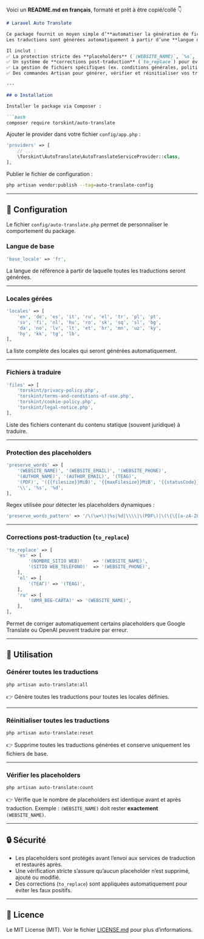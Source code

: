 Voici un **README.md en français**, formaté et prêt à être copié/collé 👇

````markdown
# Laravel Auto Translate

Ce package fournit un moyen simple d’**automatiser la génération de fichiers de traduction PHP** pour vos projets Laravel.  
Les traductions sont générées automatiquement à partir d’une **langue de référence** (`base_locale`) vers toutes les locales configurées, en utilisant une API de traduction (Google Translate ou OpenAI).

Il inclut :  
✅ La protection stricte des **placeholders** (`(WEBSITE_NAME)`, `%s`, `{{statusCode}}`, etc.)  
✅ Un système de **corrections post-traduction** (`to_replace`) pour éviter les mauvaises substitutions faites par les moteurs de traduction  
✅ La gestion de fichiers spécifiques (ex. conditions générales, politique de confidentialité, mentions légales…)  
✅ Des commandes Artisan pour générer, vérifier et réinitialiser vos traductions  

---

## ⚙️ Installation

Installer le package via Composer :

```bash
composer require torskint/auto-translate
````

Ajouter le provider dans votre fichier `config/app.php` :

```php
'providers' => [
    // ...
    \Torskint\AutoTranslate\AutoTranslateServiceProvider::class,
],
```

Publier le fichier de configuration :

```bash
php artisan vendor:publish --tag=auto-translate-config
```

---

## 📂 Configuration

Le fichier `config/auto-translate.php` permet de personnaliser le comportement du package.

### Langue de base

```php
'base_locale' => 'fr',
```

La langue de référence à partir de laquelle toutes les traductions seront générées.

---

### Locales gérées

```php
'locales' => [
    'en', 'de', 'es', 'it', 'ru', 'el', 'tr', 'pl', 'pt',
    'sv', 'fi', 'nl', 'hu', 'ro', 'sk', 'sq', 'sl', 'bg',
    'da', 'no', 'lv', 'lt', 'et', 'hr', 'mn', 'uz', 'ky',
    'hy', 'kk', 'tg', 'lb',
],
```

La liste complète des locales qui seront générées automatiquement.

---

### Fichiers à traduire

```php
'files' => [
    'torskint/privacy-policy.php',
    'torskint/terms-and-conditions-of-use.php',
    'torskint/cookie-policy.php',
    'torskint/legal-notice.php',
],
```

Liste des fichiers contenant du contenu statique (souvent juridique) à traduire.

---

### Protection des placeholders

```php
'preserve_words' => [
    '(WEBSITE_NAME)', '(WEBSITE_EMAIL)', '(WEBSITE_PHONE)',
    '(AUTHOR_NAME)', '(AUTHOR_EMAIL)', '(TEAG)',
    '(PDF)', '({{filesize}}MiB)', '{{maxFilesize}}MiB', '{{statusCode}}',
    '\\', '%s', '%d',
],
```

Regex utilisée pour détecter les placeholders dynamiques :

```php
'preserve_words_pattern' => '/\(\w+\)|%s|%d|\\\\|\(PDF\)|\(\{\{[a-zA-Z0-9_]+\}\}MiB\)|\{\{[a-zA-Z0-9_]+\}\}MiB|\{\{[a-zA-Z0-9_]+\}\}/',
```

---

### Corrections post-traduction (`to_replace`)

```php
'to_replace' => [
    'es' => [
        '(NOMBRE_SITIO WEB)'    => '(WEBSITE_NAME)',
        '(SITIO WEB_TELÉFONO)'  => '(WEBSITE_PHONE)',
    ],
    'el' => [
        '(ΤΕΑΓ)' => '(TEAG)',
    ],
    'ru' => [
        '(ИМЯ_ВЕБ-САЙТА)' => '(WEBSITE_NAME)',
    ],
],
```

Permet de corriger automatiquement certains placeholders que Google Translate ou OpenAI peuvent traduire par erreur.

---

## 🚀 Utilisation

### Générer toutes les traductions

```bash
php artisan auto-translate:all
```

👉 Génère toutes les traductions pour toutes les locales définies.

---

### Réinitialiser toutes les traductions

```bash
php artisan auto-translate:reset
```

👉 Supprime toutes les traductions générées et conserve uniquement les fichiers de base.

---

### Vérifier les placeholders

```bash
php artisan auto-translate:count
```

👉 Vérifie que le nombre de placeholders est identique avant et après traduction.
Exemple : `(WEBSITE_NAME)` doit rester **exactement** `(WEBSITE_NAME)`.

---

## 🔒 Sécurité

* Les placeholders sont protégés avant l’envoi aux services de traduction et restaurés après.
* Une vérification stricte s’assure qu’aucun placeholder n’est supprimé, ajouté ou modifié.
* Des corrections (`to_replace`) sont appliquées automatiquement pour éviter les faux positifs.

---

## 📜 Licence

Le MIT License (MIT). Voir le fichier [LICENSE.md](LICENSE.md) pour plus d’informations.
